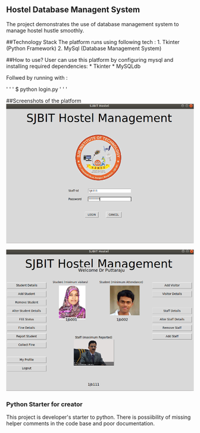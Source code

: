 ## Hostel Database Managent System
The project demonstrates the use of database management system to manage hostel hustle smoothly. 

##Technology Stack
The platform runs using following tech :
	1. Tkinter (Python Framework)
	2. MySql (Database Management System)

##How to use?
User can use this platform by configuring mysql and installing required dependencies:
	* Tkinter
	* MySQLdb

Follwed by running with :

' ' '
	$ python login.py
' ' '

##Screenshots of the platform
![Login Page](https://github.com/Varun-Singhal/DBMS-Hostel/blob/master/images/1.png)

![User View](https://github.com/Varun-Singhal/DBMS-Hostel/blob/master/images/2.png)

### Python Starter for creator
This project is developer's starter to python. There is possiibility of missing helper comments in the code base and poor documentation.